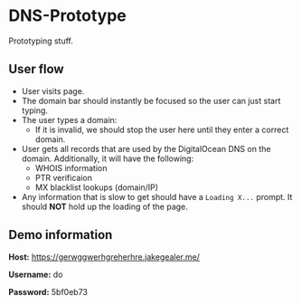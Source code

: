 # DNS-Prototype
Prototyping stuff.

## User flow
- User visits page.
- The domain bar should instantly be focused so the user can just start typing.
- The user types a domain:
    - If it is invalid, we should stop the user here until they enter a correct domain.
- User gets all records that are used by the DigitalOcean DNS on the domain. Additionally, it will have the following:
    - WHOIS information
    - PTR verificaion
    - MX blacklist lookups (domain/IP)
- Any information that is slow to get should have a `Loading X...` prompt. It should **NOT** hold up the loading of the page.

## Demo information
**Host:** https://gerwggwerhgreherhre.jakegealer.me/

**Username:** do

**Password:** 5bf0eb73
